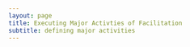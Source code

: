 ```yaml
---
layout: page
title: Executing Major Activties of Facilitation
subtitle: defining major activities
---
```


